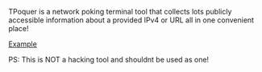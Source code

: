 TPoquer is a network poking terminal tool that collects lots publicly accessible information about a provided IPv4 or URL all in one convenient place!








[Example](https://github.com/user-attachments/assets/269d589b-ae00-4ea0-8bdf-a7bf79fb52ae)









PS: This is NOT a hacking tool and shouldnt be used as one!
